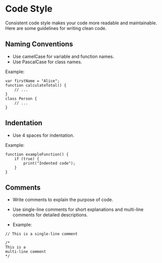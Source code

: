 # Code Style

Consistent code style makes your code more readable and maintainable. Here are some guidelines for writing clean code.

## Naming Conventions

- Use camelCase for variable and function names.
- Use PascalCase for class names.

Example:

```our_language
var firstName = "Alice";
function calculateTotal() {
    // ...
}
class Person {
    // ...
}
```

## Indentation

- Use 4 spaces for indentation.

Example:

```our_language
function exampleFunction() {
    if (true) {
        print("Indented code");
    }
}
```

## Comments

- Write comments to explain the purpose of code.
- Use single-line comments for short explanations and multi-line comments for detailed descriptions.

- Example:

```our_language
// This is a single-line comment

/*
This is a
multi-line comment
*/
```
